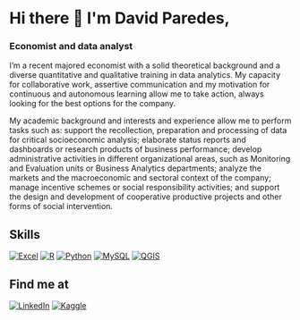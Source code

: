 # Hi there 👋 I'm David Paredes,

### Economist and data analyst

I’m a recent majored economist with a solid theoretical background and a diverse quantitative and qualitative training in data analytics. My capacity for collaborative work, assertive communication and my motivation for continuous and autonomous learning allow me to take action, always looking for the best options for the company.

My academic background and interests and experience allow me to perform tasks such as: support the recollection, preparation and processing of data for critical socioeconomic analysis; elaborate status reports and dashboards or research products of business performance; develop administrative activities in different organizational areas, such as Monitoring and Evaluation units or Business Analytics departments; analyze the markets and the macroeconomic and sectoral context of the company; manage incentive schemes or social responsibility activities; and support the design and development of cooperative productive projects and other forms of social intervention.


## Skills
[![Excel](https://img.shields.io/badge/Excel-1D6F42?style=for-the-badge&logo=microsoftexcel&logoColor=green&labelColor=101010)]()
[![R](https://img.shields.io/badge/R-4479A1?style=for-the-badge&logo=R&logoColor=blue&labelColor=101010)]()
[![Python](https://img.shields.io/badge/Python-F7DF1E?style=for-the-badge&logo=python&logoColor=white&labelColor=101010)]()
[![MySQL](https://img.shields.io/badge/MySQL-4479A1?style=for-the-badge&logo=mysql&logoColor=white&labelColor=101010)]()
[![QGIS](https://img.shields.io/badge/QGIS-589632?style=for-the-badge&logo=qgis&logoColor=white&labelColor=101010)]()


## Find me at

[![LinkedIn](https://img.shields.io/badge/LinkedIn-David_Paredes-0077B5?style=social&logo=linkedin&logoColor=blue&labelColor=101010)](https://www.linkedin.com/in/danparbra)
[![Kaggle](https://img.shields.io/badge/Kaggle-20BEFF?style=social&logo=kaggle&logoColor=blue&labelColor=101010)](https://www.kaggle.com/danparbra)
<!--
**danparbra/danparbra** is a ✨ _special_ ✨ repository because its `README.md` (this file) appears on your GitHub profile.

Here are some ideas to get you started:

- 🔭 I’m currently working on ...
- 🌱 I’m currently learning ...
- 👯 I’m looking to collaborate on ...
- 🤔 I’m looking for help with ...
- 💬 Ask me about ...
- 📫 How to reach me: ...
- 😄 Pronouns: ...
- ⚡ Fun fact: ...
-->
